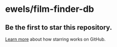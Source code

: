 # ewels/film-finder-db

## Be the first to star this repository.

[Learn more](https://help.github.com/articles/about-stars) about how starring works on GitHub.

